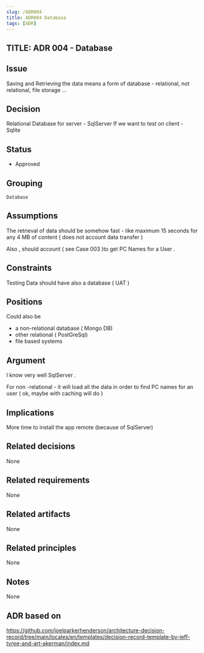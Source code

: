 ```yaml
---
slug: /ADR004
title: ADR004 Database
tags: [ADR]
--- 
```

## TITLE: ADR 004 - Database


## Issue

Saving and Retrieving the data means a form of database - relational, not relational, file storage ... 

## Decision

Relational Database  for server -  SqlServer 
If we want to test on client - Sqlite

## Status

- Approved

## Grouping

    Database


## Assumptions

The retrieval of data should be somehow fast - like maximum 15 seconds for any 4 MB of content ( does not account data transfer )

Also  , should account ( see Case 003 )to get PC Names for a User .

## Constraints

Testing Data should have also a database ( UAT )

## Positions

Could also be 
- a non-relational database ( Mongo DB)
- other relational ( PostGreSql)
- file based systems

## Argument

I know very well  SqlServer .

For non -relational - it will load all the data in order to find PC names for an user ( ok, maybe with caching will do )



## Implications

More time to install the app remote (because of SqlServer)

## Related decisions

None

## Related requirements

None

## Related artifacts

None

## Related principles

None

## Notes

None

## ADR based on
https://github.com/joelparkerhenderson/architecture-decision-record/tree/main/locales/en/templates/decision-record-template-by-jeff-tyree-and-art-akerman/index.md 